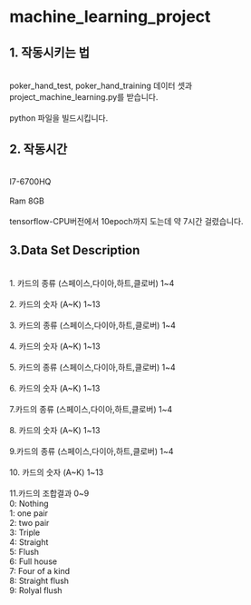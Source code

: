 # machine_learning_project

## 1. 작동시키는 법  
<br>poker_hand_test, poker_hand_training 데이터 셋과 project_machine_learning.py를 받습니다.</br>
<br>python 파일을 빌드시킵니다.</br>

## 2. 작동시간
<br>I7-6700HQ</br>
<br>Ram 8GB</br>
<br>tensorflow-CPU버전에서 10epoch까지 도는데 약 7시간 걸렸습니다.</br>
## 3.Data Set Description
<br>1. 카드의 종류 (스페이스,다이아,하트,클로버) 1&#126;4</br>
<br>2. 카드의 숫자 (A&#126;K) 1&#126;13</br>
<br>3. 카드의 종류 (스페이스,다이아,하트,클로버) 1&#126;4</br>
<br>4. 카드의 숫자 (A&#126;K) 1&#126;13</br>
<br>5. 카드의 종류 (스페이스,다이아,하트,클로버) 1&#126;4</br>
<br>6. 카드의 숫자 (A&#126;K) 1&#126;13</br>
<br>7.카드의 종류 (스페이스,다이아,하트,클로버) 1&#126;4</br>
<br>8. 카드의 숫자 (A&#126;K) 1&#126;13</br>
<br>9.카드의 종류 (스페이스,다이아,하트,클로버) 1&#126;4</br>
<br>10. 카드의 숫자 (A&#126;K) 1&#126;13</br>
<br>11.카드의 조합결과 0&#126;9</br>
0: Nothing  
1: one pair  
2: two pair  
3: Triple  
4: Straight    
5: Flush  
6: Full house  
7: Four of a kind  
8: Straight flush  
9: Rolyal flush  

